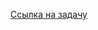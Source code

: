 [Ссылка на задачу](https://leetcode.com/problems/latest-time-you-can-obtain-after-replacing-characters/description/)